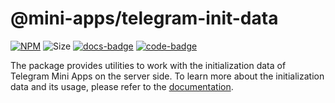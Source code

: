 # @mini-apps/telegram-init-data

[code-badge]: https://img.shields.io/badge/source-black?logo=github

[docs-badge]: https://img.shields.io/badge/documentation-blue?logo=gitbook&logoColor=white

[code-link]: https://github.com/platformer-hq/platformer-monorepo/tree/master/mini-apps/telegram-init-data

[docs-link]: https://docs.mini-apps.store/packages/telegram/mini-apps-telegram-init-data

[npm-link]: https://npmjs.com/package/@mini-apps/telegram-init-data

[npm-badge]: https://img.shields.io/npm/v/@mini-apps/telegram-init-data?logo=npm

[size-badge]: https://img.shields.io/bundlephobia/minzip/@mini-apps/telegram-init-data

[![NPM][npm-badge]][npm-link]
![Size][size-badge]
[![docs-badge]][docs-link]
[![code-badge]][code-link]

The package provides utilities to work with the initialization data of Telegram Mini Apps on the
server side. To learn more about the initialization data and its usage, please refer to
the [documentation](https://docs.mini-apps.store/platforms/telegram/launch-parameters).
